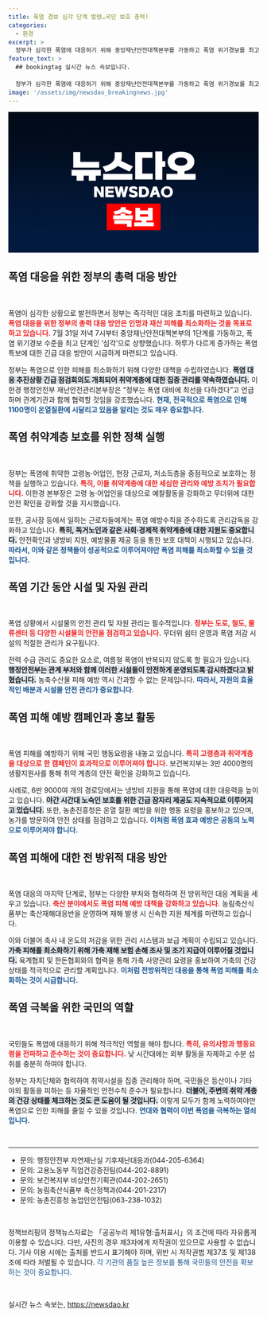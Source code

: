 ```yaml
---
title: 폭염 경보 심각 단계 발령…국민 보호 총력!
categories:
  - 환경
excerpt: >
  정부가 심각한 폭염에 대응하기 위해 중앙재난안전대책본부를 가동하고 폭염 위기경보를 최고 단계로 올렸습니다. 1100명의 온열질환 환자가 발생한 가운데, 취약계층 보호 및 예방조치가 박차를 가하고 있어 인명 피해 예방에 총력을 기울이고 있습니다.
feature_text: >
  ## bookingtag 실시간 뉴스 속보입니다.

  정부가 심각한 폭염에 대응하기 위해 중앙재난안전대책본부를 가동하고 폭염 위기경보를 최고 단계로 올렸습니다. 1100명의 온열질환 환자가 발생한 가운데, 취약계층 보호 및 예방조치가 박차를 가하고 있어 인명 피해 예방에 총력을 기울이고 있습니다.
image: '/assets/img/newsdao_breakingnews.jpg'
---
```


<p><img src="/assets/img/newsdao_breakingnews.jpg" alt="bookingtag 속보" /></p>

<article>
<h2 data-ke-size="size26">폭염 대응을 위한 정부의 총력 대응 방안</h2>
<p data-ke-size="size16">&nbsp;</p>
폭염이 심각한 상황으로 발전하면서 정부는 즉각적인 대응 조치를 마련하고 있습니다. <b><span style="color: #ee2323;">폭염 대응을 위한 정부의 총력 대응 방안은 인명과 재산 피해를 최소화하는 것을 목표로 하고 있습니다.</span></b> 7월 31일 저녁 7시부터 중앙재난안전대책본부의 1단계를 가동하고, 폭염 위기경보 수준을 최고 단계인 ‘심각’으로 상향했습니다. 하루가 다르게 증가하는 폭염 특보에 대한 긴급 대응 방안이 시급하게 마련되고 있습니다.

정부는 폭염으로 인한 피해를 최소화하기 위해 다양한 대책을 수립하였습니다. <b><span style="background-color: #21538527;">폭염 대응 추진상황 긴급 점검회의도 개최되어 취약계층에 대한 집중 관리를 약속하였습니다.</span></b> 이한경 행정안전부 재난안전관리본부장은 “정부는 폭염 대비에 최선을 다하겠다”고 언급하며 관계기관과 함께 협력할 것임을 강조했습니다. <b><span style="color: #1a5490;">현재, 전국적으로 폭염으로 인해 1100명이 온열질환에 시달리고 있음을 알리는 것도 매우 중요합니다.</span></b>

<h2 data-ke-size="size26">폭염 취약계층 보호를 위한 정책 실행</h2>
<p data-ke-size="size16">&nbsp;</p>
정부는 폭염에 취약한 고령농·어업인, 현장 근로자, 저소득층을 중점적으로 보호하는 정책을 실행하고 있습니다. <b><span style="color: #ee2323;">특히, 이들 취약계층에 대한 세심한 관리와 예방 조치가 필요합니다.</span></b> 이한경 본부장은 고령 농·어업인을 대상으로 예찰활동을 강화하고 무더위에 대한 안전 확인을 강화할 것을 지시했습니다. 

또한, 공사장 등에서 일하는 근로자들에게는 폭염 예방수칙을 준수하도록 관리감독을 강화하고 있습니다. <b><span style="background-color: #21538527;">특히, 독거노인과 같은 사회·경제적 취약계층에 대한 지원도 중요합니다.</span></b> 안전확인과 냉방비 지원, 예방물품 제공 등을 통한 보호 대책이 시행되고 있습니다. <b><span style="color: #1a5490;">따라서, 이와 같은 정책들이 성공적으로 이루어져야만 폭염 피해를 최소화할 수 있을 것입니다.</span></b>

<h2 data-ke-size="size26">폭염 기간 동안 시설 및 자원 관리</h2>
<p data-ke-size="size16">&nbsp;</p>
폭염 상황에서 시설물의 안전 관리 및 자원 관리는 필수적입니다. <b><span style="color: #ee2323;">정부는 도로, 철도, 물류센터 등 다양한 시설물의 안전을 점검하고 있습니다.</span></b> 무더위 쉼터 운영과 폭염 저감 시설의 적절한 관리가 요구됩니다. 

전력 수급 관리도 중요한 요소로, 여름철 폭염이 반복되지 않도록 할 필요가 있습니다. <b><span style="background-color: #21538527;">행정안전부는 관계 부처와 함께 이러한 시설들이 안전하게 운영되도록 감시하겠다고 밝혔습니다.</span></b> 농축수산물 피해 예방 역시 간과할 수 없는 문제입니다. <b><span style="color: #1a5490;">따라서, 자원의 효율적인 배분과 시설물 안전 관리가 중요합니다.</span></b>

<h2 data-ke-size="size26">폭염 피해 예방 캠페인과 홍보 활동</h2>
<p data-ke-size="size16">&nbsp;</p>
폭염 피해를 예방하기 위해 국민 행동요령을 내놓고 있습니다. <b><span style="color: #ee2323;">특히 고령층과 취약계층을 대상으로 한 캠페인이 효과적으로 이루어져야 합니다.</span></b> 보건복지부는 3만 4000명의 생활지원사를 통해 취약 계층의 안전 확인을 강화하고 있습니다. 

사례로, 6만 9000여 개의 경로당에서는 냉방비 지원을 통해 폭염에 대한 대응력을 높이고 있습니다. <b><span style="background-color: #21538527;">야간 시간대 노숙인 보호를 위한 긴급 잠자리 제공도 지속적으로 이루어지고 있습니다.</span></b> 또한, 농촌진흥청은 온열 질환 예방을 위한 행동 요령을 홍보하고 있으며, 농가를 방문하여 안전 상태를 점검하고 있습니다. <b><span style="color: #1a5490;">이처럼 폭염 효과 예방은 공동의 노력으로 이루어져야 합니다.</span></b>

<h2 data-ke-size="size26">폭염 피해에 대한 전 방위적 대응 방안</h2>
<p data-ke-size="size16">&nbsp;</p>
폭염 대응의 마지막 단계로, 정부는 다양한 부처와 협력하여 전 방위적인 대응 계획을 세우고 있습니다. <b><span style="color: #ee2323;">축산 분야에서도 폭염 피해 예방 대책을 강화하고 있습니다.</span></b> 농림축산식품부는 축산재해대응반을 운영하며 재해 발생 시 신속한 지원 체계를 마련하고 있습니다. 

이와 더불어 축사 내 온도의 저감을 위한 관리 시스템과 보급 계획이 수립되고 있습니다. <b><span style="background-color: #21538527;">가축 피해를 최소화하기 위해 가축 재해 보험 손해 조사 및 조기 지급이 이루어질 것입니다.</span></b> 육계협회 및 한돈협회와의 협력을 통해 가축 사양관리 요령을 홍보하여 가축의 건강 상태를 적극적으로 관리할 계획입니다. <b><span style="color: #1a5490;">이처럼 전방위적인 대응을 통해 폭염 피해를 최소화하는 것이 시급합니다.</span></b>

<h2 data-ke-size="size26">폭염 극복을 위한 국민의 역할</h2>
<p data-ke-size="size16">&nbsp;</p>
국민들도 폭염에 대응하기 위해 적극적인 역할을 해야 합니다. <b><span style="color: #ee2323;">특히, 유의사항과 행동요령을 전파하고 준수하는 것이 중요합니다.</span></b> 낮 시간대에는 외부 활동을 자제하고 수분 섭취를 충분히 하여야 합니다. 

정부는 자치단체와 협력하여 취약시설을 집중 관리해야 하며, 국민들은 등산이나 기타 야외 활동을 피하는 등 자율적인 안전수칙 준수가 필요합니다. <b><span style="background-color: #21538527;">더불어, 주변의 취약 계층의 건강 상태를 체크하는 것도 큰 도움이 될 것입니다.</span></b> 이렇게 모두가 함께 노력하여야만 폭염으로 인한 피해를 줄일 수 있을 것입니다. <b><span style="color: #1a5490;">연대와 협력이 이번 폭염을 극복하는 열쇠입니다.</span></b>

<p data-ke-size="size16">&nbsp;</p>
<hr>
<ul>
    <li>문의: 행정안전부 자연재난실 기후재난대응과(044-205-6364)</li>
    <li>문의: 고용노동부 직업건강증진팀(044-202-8891)</li>
    <li>문의: 보건복지부 비상안전기획관(044-202-2651)</li>
    <li>문의: 농림축산식품부 축산정책과(044-201-2317)</li>
    <li>문의: 농촌진흥청 농업인안전팀(063-238-1032)</li>
</ul>
<p data-ke-size="size16">&nbsp;</p>
<p data-ke-size="size16">정책브리핑의 정책뉴스자료는 「공공누리 제1유형:출처표시」의 조건에 따라 자유롭게 이용할 수 있습니다. 다만, 사진의 경우 제3자에게 저작권이 있으므로 사용할 수 없습니다. 기사 이용 시에는 출처를 반드시 표기해야 하며, 위반 시 저작권법 제37조 및 제138조에 따라 처벌될 수 있습니다. <span style="color: #1a5490;">각 기관의 품질 높은 정보를 통해 국민들의 안전을 확보하는 것이 중요합니다.</span></p>
<p data-ke-size="size16">&nbsp;</p>
</article>
실시간 뉴스 속보는, <a href="https://newsdao.kr" rel="dofollow">https://newsdao.kr</a>


